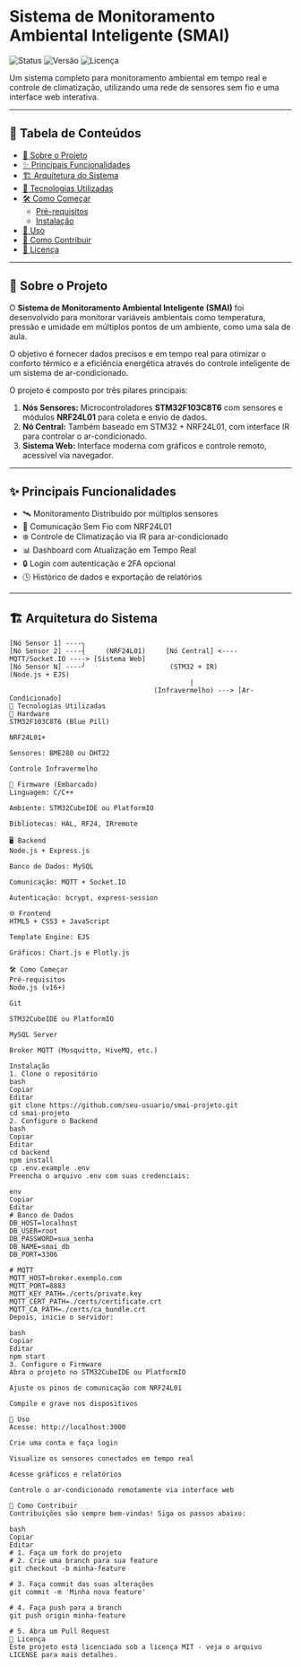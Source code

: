 # Sistema de Monitoramento Ambiental Inteligente (SMAI)

![Status](https://img.shields.io/badge/status-Em%20Desenvolvimento-yellow)
![Versão](https://img.shields.io/badge/version-1.0.0-blue)
![Licença](https://img.shields.io/badge/license-MIT-green)

Um sistema completo para monitoramento ambiental em tempo real e controle de climatização, utilizando uma rede de sensores sem fio e uma interface web interativa.

---

## 📖 Tabela de Conteúdos

- [🌟 Sobre o Projeto](#-sobre-o-projeto)
- [✨ Principais Funcionalidades](#-principais-funcionalidades)
- [🏗️ Arquitetura do Sistema](#-arquitetura-do-sistema)
- [🚀 Tecnologias Utilizadas](#-tecnologias-utilizadas)
- [🛠️ Como Começar](#️-como-começar)
  - [Pré-requisitos](#pré-requisitos)
  - [Instalação](#instalação)
- [📱 Uso](#uso)
- [🤝 Como Contribuir](#-como-contribuir)
- [📄 Licença](#-licença)

---

## 🌟 Sobre o Projeto

O **Sistema de Monitoramento Ambiental Inteligente (SMAI)** foi desenvolvido para monitorar variáveis ambientais como temperatura, pressão e umidade em múltiplos pontos de um ambiente, como uma sala de aula.

O objetivo é fornecer dados precisos e em tempo real para otimizar o conforto térmico e a eficiência energética através do controle inteligente de um sistema de ar-condicionado.

O projeto é composto por três pilares principais:

1. **Nós Sensores:** Microcontroladores **STM32F103C8T6** com sensores e módulos **NRF24L01** para coleta e envio de dados.
2. **Nó Central:** Também baseado em STM32 + NRF24L01, com interface IR para controlar o ar-condicionado.
3. **Sistema Web:** Interface moderna com gráficos e controle remoto, acessível via navegador.

---

## ✨ Principais Funcionalidades

- 🛰️ Monitoramento Distribuído por múltiplos sensores
- 📡 Comunicação Sem Fio com NRF24L01
- ❄️ Controle de Climatização via IR para ar-condicionado
- 📊 Dashboard com Atualização em Tempo Real
- 🔒 Login com autenticação e 2FA opcional
- 🕓 Histórico de dados e exportação de relatórios

---

## 🏗️ Arquitetura do Sistema

```text
[Nó Sensor 1] ----╮
[Nó Sensor 2] ----┤     (NRF24L01)     [Nó Central] <---- MQTT/Socket.IO ----> [Sistema Web]
[Nó Sensor N] ----╯                     (STM32 + IR)                           (Node.js + EJS)
                                             |
                                    (Infravermelho) ---> [Ar-Condicionado]
🚀 Tecnologias Utilizadas
🔧 Hardware
STM32F103C8T6 (Blue Pill)

NRF24L01+

Sensores: BME280 ou DHT22

Controle Infravermelho

🧠 Firmware (Embarcado)
Linguagem: C/C++

Ambiente: STM32CubeIDE ou PlatformIO

Bibliotecas: HAL, RF24, IRremote

🖥️ Backend
Node.js + Express.js

Banco de Dados: MySQL

Comunicação: MQTT + Socket.IO

Autenticação: bcrypt, express-session

🌐 Frontend
HTML5 + CSS3 + JavaScript

Template Engine: EJS

Gráficos: Chart.js e Plotly.js

🛠️ Como Começar
Pré-requisitos
Node.js (v16+)

Git

STM32CubeIDE ou PlatformIO

MySQL Server

Broker MQTT (Mosquitto, HiveMQ, etc.)

Instalação
1. Clone o repositório
bash
Copiar
Editar
git clone https://github.com/seu-usuario/smai-projeto.git
cd smai-projeto
2. Configure o Backend
bash
Copiar
Editar
cd backend
npm install
cp .env.example .env
Preencha o arquivo .env com suas credenciais:

env
Copiar
Editar
# Banco de Dados
DB_HOST=localhost
DB_USER=root
DB_PASSWORD=sua_senha
DB_NAME=smai_db
DB_PORT=3306

# MQTT
MQTT_HOST=broker.exemplo.com
MQTT_PORT=8883
MQTT_KEY_PATH=./certs/private.key
MQTT_CERT_PATH=./certs/certificate.crt
MQTT_CA_PATH=./certs/ca_bundle.crt
Depois, inicie o servidor:

bash
Copiar
Editar
npm start
3. Configure o Firmware
Abra o projeto no STM32CubeIDE ou PlatformIO

Ajuste os pinos de comunicação com NRF24L01

Compile e grave nos dispositivos

📱 Uso
Acesse: http://localhost:3000

Crie uma conta e faça login

Visualize os sensores conectados em tempo real

Acesse gráficos e relatórios

Controle o ar-condicionado remotamente via interface web

🤝 Como Contribuir
Contribuições são sempre bem-vindas! Siga os passos abaixo:

bash
Copiar
Editar
# 1. Faça um fork do projeto
# 2. Crie uma branch para sua feature
git checkout -b minha-feature

# 3. Faça commit das suas alterações
git commit -m 'Minha nova feature'

# 4. Faça push para a branch
git push origin minha-feature

# 5. Abra um Pull Request
📄 Licença
Este projeto está licenciado sob a licença MIT - veja o arquivo LICENSE para mais detalhes.
